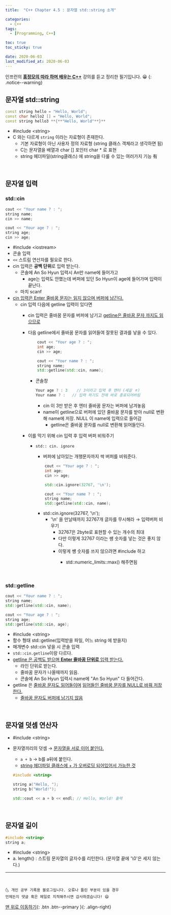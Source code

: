 ```yaml
---
title:  "C++ Chapter 4.5 : 문자열 std::string 소개" 

categories:
  - C++
tags:
  - [Programming, C++]

toc: true
toc_sticky: true

date: 2020-06-03
last_modified_at: 2020-06-03
---
```


인프런의 **<u>홍정모의 따라 하며 배우는 C++</u>** 강의를 듣고 정리한 필기입니다. 😀
{: .notice--warning}

## 문자열 std::string

```cpp
const string hello = "Hello, World";
const char hello2 [] = "Hello, World";
const string hello3 **{**"Hello, World"**}**
```

- #include \<string>
- C 와는 다르게 `string` 이라는 자료형이 존재한다.
    - 기본 자료형이 아닌 사용자 정의 자료형 (string 클래스 객체라고 생각하면 됨)
    - C는 문자열을 배열과 char [] 포인터 char * 로 표현
    - string 헤더파일(string클래스) 에 string을 다룰 수 있는 여러가지 기능 有

<br>

## 문자열 입력

### std::cin

```cpp
cout << "Your name ? : ";
string name;
cin >> name;

cout << "Your age ? : ";
string age;
cin >> age;
```

- #include \<iostream>
- 콘솔 입력
- `<<` 스트림 연산자를 필요로 한다.
- cin 입력은 **공백 단위**로 입력 받는다.
    - 콘솔에 An So Hyun 입력시 An만 name에 들어가고
        - age는 입력도 안했는데 버퍼에 있던 So Hyun이 age에 들어가며 입력이 끝난다.
    - 마치 scanf
- <u>cin 입력은 Enter 줄바꿈 문자는 읽지 않으며 버퍼에 남긴다.</u>
    - cin 입력 다음에 getline 입력이 있다면
        - cin 입력은 줄바꿈 문자를 버퍼에 남기고 <u>getline은 줄바꿈 문자 까지도 읽으므로</u>
        - 다음 getline에서 줄바꿈 문자를 읽어들여 잘못된 결과를 낳을 수 있다.

            ```cpp
            	cout << "Your age ? : ";
                int age;    
                cin >> age;

                cout << "Your name ? : ";
                string name;
                std::getline(std::cin, name);
            ```

            - 콘솔창

                ```cpp
                Your age ? : 3    // 3이라고 입력 후 엔터 (세살 ㅎ)
                Your name ? :   // 입력 하기도 전에 바로 종료되어버림
                ```

                - cin 이 3만 받은 후 엔터 줄바꿈 문자는 버퍼에 남겨놓음
                - name이 getline으로 버퍼에 있던 줄바꿈 문자를 받아 null로 변환해 name에 저장. NULL 이 name에 입력으로 들어감
                  - getline은 줄바꿈 문자를 null로 변환해 읽어들인다.
        - 이를 막기 위해 cin 입력 후 입력 버퍼 비워주기
            - `std:: cin. ignore`
                - 버퍼에 남아있는 개행문자까지 싹 버퍼를 비워준다.

                ```cpp
                	cout << "Your age ? : ";
                    int age;    
                    cin >> age;

                	std::cin.ignore(32767, '\n');

                    cout << "Your name ? : ";
                    string name;
                    std::getline(std::cin, name);
                ```

                - std::cin.ignore(32767, '\n');
                    - '\n' 을 만날때까지 32767개 글자를 무시해라 → 입력버퍼 비우기
                        - 32767은 2byte로 표현할 수 있는 개수의 최대
                        - 다만 이렇게 32767  이라는 쌩 숫자를 넣는 것은 좋지 않다.
                        - 이렇게 썡 숫자를 쓰지 않으려면 #include <limits> 하고
                            - std::numeric_limits<int>::max() 해주면됨

<br>

### std::getline

```cpp
cout << "Your name ? : ";
string name;
std::getline(std::cin, name);

cout << "Your age ? : ";
string age;
std::getline(std::cin, age);
```

- #include \<string>
-  함수 형태
      std::getline(입력받을 파일, 어느 string 에 받을지)
  - 매개변수 std::cin 넣을 시 콘솔 입력
- `std::cin.getline`이랑 다르다. 
- <u>getline 은 공백도 받으며 **Enter 줄바꿈 단위로** 입력 받는다.</u>
    - 라인 단위로 받는다.
    - 줄바꿈 문자가 나올때까지 읽음.
    - 콘솔에 An So Hyun 입력시 name에 "An So Hyun" 다 들어간다.
- getline 은 <u>줄바꿈 문자도 읽어들이며</u> <u>읽어들인 줄바꿈 문자를 NULL로 바꿔 저장한다.</u>
    - <u>줄바꿈 문자도 버퍼에 남기지 않음</u>

<br>

## 문자열 덧셈 연산자

- #include \<string>
- 문자열끼리의 덧셈 → <u>문자열을 서로 이어 붙인다.</u>
    - `a + b`  → b를 a뒤에 붙인다.
    - <u>string 헤더파일 클래스에 + 가 오버로딩 되어있어서 가능한 것</u>

    ```cpp
    #include <string>

    string a("Hello, ");
    string b("World!");

    std::cout << a + b << endl; // Hello, World! 출력
    ```

<br>

## 문자열 길이 
```cpp
#include <string>
string a;
```
- #include \<string>
- a. length() : 스트링 문자열의 글자수를 리턴한다. (문자열 끝에 '\0'은 세지 않는다.)



***
<br>

    🌜 개인 공부 기록용 블로그입니다. 오류나 틀린 부분이 있을 경우 
    언제든지 댓글 혹은 메일로 지적해주시면 감사하겠습니다! 😄

[맨 위로 이동하기](#){: .btn .btn--primary }{: .align-right}
